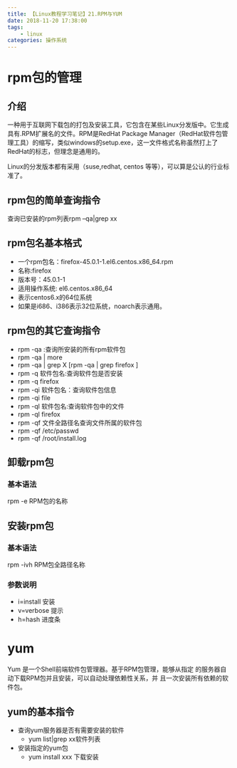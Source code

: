 ```yaml
---
title: 【Linux教程学习笔记】21.RPM与YUM
date: 2018-11-20 17:38:00
tags: 
	- linux
categories: 操作系统
---
```

# rpm包的管理
## 介绍
一种用于互联网下载包的打包及安装工具，它包含在某些Linux分发版中。它生成具有.RPM扩展名的文件。RPM是RedHat Package Manager（RedHat软件包管理工具）的缩写，类似windows的setup.exe，这一文件格式名称虽然打上了RedHat的标志，但理念是通用的。

Linux的分发版本都有采用（suse,redhat, centos 等等），可以算是公认的行业标准了。
## rpm包的简单查询指令
查询已安装的rpm列表rpm –qa|grep xx
## rpm包名基本格式
- 一个rpm包名：firefox-45.0.1-1.el6.centos.x86_64.rpm
- 名称:firefox
- 版本号：45.0.1-1
- 适用操作系统: el6.centos.x86_64
- 表示centos6.x的64位系统
- 如果是i686、i386表示32位系统，noarch表示通用。
## rpm包的其它查询指令
- rpm -qa :查询所安装的所有rpm软件包
- rpm -qa | more
- rpm -qa | grep X [rpm -qa | grep firefox ]
- rpm -q 软件包名:查询软件包是否安装
- rpm -q firefox
- rpm -qi 软件包名：查询软件包信息
- rpm -qi file
- rpm -ql 软件包名:查询软件包中的文件
- rpm -ql firefox
- rpm -qf 文件全路径名查询文件所属的软件包
- rpm -qf /etc/passwd
- rpm -qf /root/install.log
## 卸载rpm包
### 基本语法
rpm -e RPM包的名称
## 安装rpm包
### 基本语法
rpm -ivh RPM包全路径名称
### 参数说明
- i=install 安装
- v=verbose 提示
- h=hash 进度条
# yum
Yum 是一个Shell前端软件包管理器。基于RPM包管理，能够从指定
的服务器自动下载RPM包并且安装，可以自动处理依赖性关系，并
且一次安装所有依赖的软件包。
## yum的基本指令
- 查询yum服务器是否有需要安装的软件
  - yum list|grep xx软件列表
- 安装指定的yum包
  - yum install xxx 下载安装